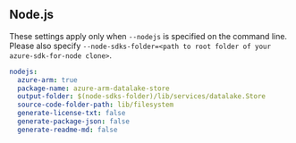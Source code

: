 ## Node.js

These settings apply only when `--nodejs` is specified on the command line.
Please also specify `--node-sdks-folder=<path to root folder of your azure-sdk-for-node clone>`.

``` yaml $(nodejs)
nodejs:
  azure-arm: true
  package-name: azure-arm-datalake-store
  output-folder: $(node-sdks-folder)/lib/services/datalake.Store
  source-code-folder-path: lib/filesystem
  generate-license-txt: false
  generate-package-json: false
  generate-readme-md: false
```
